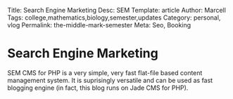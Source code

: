 Title: Search Engine Marketing 
Desc: SEM
Template: article
Author: Marcell
Tags: college,mathematics,biology,semester,updates
Category: personal, vlog
Permalink: the-middle-mark-semester
Meta: Seo, Booking

# Search Engine Marketing 

SEM CMS for PHP is a very simple, very fast flat-file based content management system. It is suprisingly versatile and can be used as fast blogging engine (in fact, this blog runs on Jade CMS for PHP).

